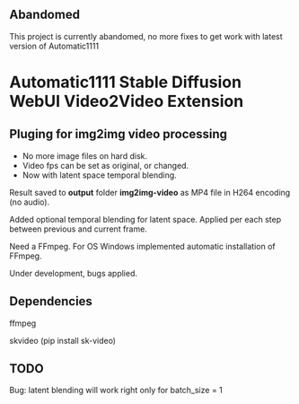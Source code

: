 ## Abandomed

This project is currently abandomed, no more fixes to get work with latest version of Automatic1111

# Automatic1111 Stable Diffusion WebUI Video2Video Extension

## Pluging for img2img video processing
- No more image files on hard disk.
- Video fps can be set as original, or changed.
- Now with latent space temporal blending.

Result saved to **output** folder **img2img-video** as MP4 file in H264 encoding (no audio). 

Added optional temporal blending for latent space. Applied per each step between previous and current frame.

Need a FFmpeg. For OS Windows implemented automatic installation of FFmpeg.

Under development, bugs applied.

## Dependencies

ffmpeg

skvideo (pip install sk-video)

## TODO

Bug: latent blending will work right only for batch_size = 1
